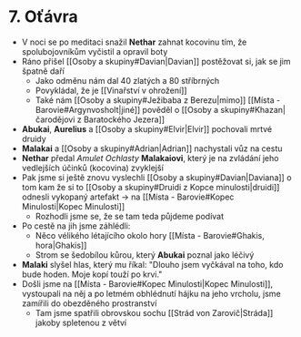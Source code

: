 # 7. Oťávra
- V noci se po meditaci snažil **Nethar** zahnat kocovinu tím, že spolubojovníkům vyčistil a opravil boty
- Ráno přišel [[Osoby a skupiny#Davian|Davian]] postěžovat si, jak se jim špatně daří
	- Jako odměnu nám dal 40 zlatých a 80 stříbrných
	- Povykládal, že je [[Vinařství v ohrožení]]
	- Také nám [[Osoby a skupiny#Ježibaba z Berezu|mimo]] [[Místa - Barovie#Argynvosholt|jiné]] pověděl o [[Osoby a skupiny#Khazan|čarodějovi z Baratockého Jezera]]
- **Abukai**, **Aurelius** a [[Osoby a skupiny#Elvir|Elvir]] pochovali mrtvé druidy
- **Malakai** a [[Osoby a skupiny#Adrian|Adrian]] nachystali vůz na cestu
- **Nethar** předal *Amulet Ochlasty* **Malakaiovi**, který je na zvládání jeho vedlejších účinků (kocovina) zvyklejší
- Pak jsme si ještě znovu vyslechli [[Osoby a skupiny#Davian|Daviana]] o tom kam že si to [[Osoby a skupiny#Druidi z Kopce minulosti|druidi]] odnesli vykopaný artefakt -> na [[Místa - Barovie#Kopec Minulosti|Kopec Minulosti]]
	- Rozhodli jsme se, že se tam teda půjdeme podívat
- Po cestě na jih jsme záhlédli:
	- Něco vélikého létajícího okolo hory [[Místa - Barovie#Ghakis, hora|Ghakis]]
	- Strom se šedobílou kůrou, který **Abukai** poznal jako léčivý
- **Malaki** slyšel hlas, který mu říkal: "Dlouho jsem vyčkával na toho, kdo bude hoden. Moje kopí touží po krvi."
- Došli jsme na [[Místa - Barovie#Kopec Minulosti|Kopec Minulosti]], vystoupali na něj a po letmém obhlédnutí hájku na jeho vrcholu, jsme zamířili do obezděného prostranství
	- Tam jsme spatřili obrovskou sochu [[Strád von Zarovič|Stráda]] jakoby spletenou z větví